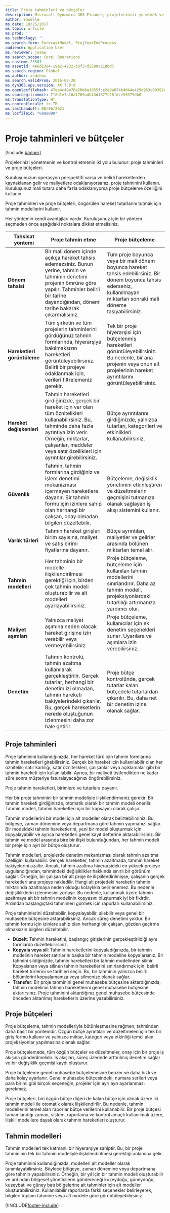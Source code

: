 ```yaml
---
title: Proje tahminleri ve bütçeler
description: Microsoft Dynamics 365 Finance, projelerinizi yönetmek ve kontrol etmek için proje tahminleri ve proje bütçeleri sağlar.
author: Yowelle
ms.date: 10/25/2017
ms.topic: article
ms.prod: ''
ms.technology: ''
ms.search.form: ForecastModel, ProjYearEndProcess
audience: Application User
ms.reviewer: josaw
ms.search.scope: Core, Operations
ms.custom: 23501
ms.assetid: 4e6d1384-19a2-4232-b3f3-d2590c218bd7
ms.search.region: Global
ms.author: andchoi
ms.search.validFrom: 2016-02-28
ms.dyn365.ops.version: AX 7.0.0
ms.openlocfilehash: 47ea4c49a76a2bb0a1855fce2e9a874b4044e429d963c08392ec0ab471f89329
ms.sourcegitcommit: 7f8d1e7a16af769adb43d1877c28fdce53975db8
ms.translationtype: HT
ms.contentlocale: tr-TR
ms.lasthandoff: 08/06/2021
ms.locfileid: "6988090"
---
```

# <a name="project-forecasts-and-budgets"></a>Proje tahminleri ve bütçeler

[!include [banner](../includes/banner.md)]

Projelerinizi yönetmenin ve kontrol etmenin iki yolu bulunur: proje tahminleri ve proje bütçeleri. 

Kuruluşunuzun operasyon perspektifi varsa ve belirli hareketlerden kaynaklanan gelir ve maliyetlere odaklanıyorsanız, proje tahminini kullanın. Kuruluşunuz mali tutara daha fazla odaklanıyorsa proje bütçeleme özelliğini kullanın. 

Proje tahminleri ve proje bütçeleri, öngörülen hareket tutarlarını tutmak için tahmin modellerini kullanır. 

Her yöntemin kendi avantajları vardır. Kuruluşunuz için bir yöntem seçmeden önce aşağıdaki noktalara dikkat etmelisiniz.

|   Tahsisat yöntemi       |           Proje tahmin etme            |        Proje bütçeleme                           |
|---------------------------|------------------------------------------|----------------------------------------------------|
| **Dönem tahsisi**     | Bir mali dönem içinde açıkça hareket tahsis edemezsiniz. Bunun yerine, tahmin ve tahminin denetimi projenin ömrüne göre yapılır. Tahminler belirli bir tarihe dayandığından, dönemi tarihe bakarak çıkarmalısınız. | Tüm proje boyunca veya bir mali dönem boyunca hareket tahsis edebilirsiniz. Bir dönem boyunca tahsis ederseniz, kullanılmayan miktarları sonraki mali döneme taşıyabilirsiniz. |
| **Hareketleri görüntüleme**  | Tüm şirketin ve tüm projelerin tahminlerini gördüğünüz tahmin formlarında, hiyerarşiye bakılmaksızın hareketleri görüntüleyebilirsiniz. Belirli bir projeye odaklanmak için, verileri filtrelemeniz gerekir.                                       | Tek bir proje hiyerarşisi için bütçelenmiş hareketleri görüntüleyebilirsiniz. Bu nedenle, bir ana projenin veya onun alt projelerinin hareket ayrıntılarını görüntüleyebilirsiniz.                 |
| **Hareket değişkenleri** | Tahmin hareketleri girdiğinizde, gerçek bir hareket için var olan tüm öznitelikleri kullanabilirsiniz. Bu, tahminde daha fazla ayrıntıya izin verir. Örneğin, miktarlar, çalışanlar, maddeler veya satır özellikleri için ayrıntılar girebilirsiniz.         | Bütçe ayrıntılarını girdiğinizde, yalnızca tutarları, kategorileri ve etkinlikleri kullanabilirsiniz.                    |
| **Güvenlik**              | Tahmin, tahmin formlarına girdiğiniz ve işlem denetimi mekanizması içermeyen hareketlere dayanır. Bir tahmin formu için izinlere sahip olan herhangi bir çalışan, onay olmadan bilgileri düzeltebilir.                                        | Bütçeleme, değişiklik yönetimini etkinleştiren ve düzeltmelerin geçmişini tutmanıza olanak sağlayan iş akışı sistemini kullanır.         |
| **Varlık türleri**           | Tahmin hareket girişleri birim sayısına, maliyet ve satış birimi fiyatlarına dayanır.  | Bütçe ayrıntıları, maliyetler ve gelirler arasında bölünen miktarları temel alır.                                          |
| **Tahmin modelleri**       | Her tahminin bir modelle ilişkilendirilmesi gerektiği için, birden çok tahmin modeli oluşturabilir ve alt modelleri ayarlayabilirsiniz.           | Proje bütçeleme, bütçeleme için kullanılan tahmin modellerini sınırlandırır. Daha az tahmin modeli, projeksiyonlardaki tutarlılığı artırmanıza yardımcı olur.                           |
| **Maliyet aşımları**         | Yalnızca maliyet aşımına neden olacak hareket girişine izin verebilir veya vermeyebilirsiniz.   | Proje bütçeleme, kullanıcılar için ek denetim seçenekleri sunar. Uyarılara ve aşımlara izin verebilirsiniz.                    |
| **Denetim**               | Tahmin kontrolü, tahmin azaltma kullanılarak gerçekleştirilir. Gerçek tutarlar, herhangi bir denetim izi olmadan, tahmin hareketi bakiyelerindeki çıkarılır. Bu, gerçek hareketlerin nerede oluştuğunun izlenmesini daha zor hale getirir.                   | Proje bütçe kontrolünde, gerçek tutarlar kalan bütçedeki tutarlardan çıkarılır. Bu, daha net bir denetim izine olanak sağlar.                                   |

## <a name="project-forecasts"></a>Proje tahminleri
Proje tahminini kullandığınızda, her hareket türü için tahmin formlarına tahmin hareketleri girebilirsiniz. Gerçek bir hareket için kullanılabilir olan her öznitelik; satır karlılığı, satır öznitelikleri, çalışanlar veya açıklamalar gibi bir tahmin hareketi için kullanılabilir. Ayrıca, bir maliyeti üstlendikten ne kadar süre sonra müşteriye faturalayacağınızı öngörebilirsiniz. 

Proje tahmin hareketleri, birimlere ve tutarlara dayanır. 

Her bir proje tahminini bir tahmin modeliyle ilişkilendirmeniz gerekir. Bir tahmin hareketi girdiğinizde, otomatik olarak bir tahmin modeli önerilir. Tahmin modeli, tahmin hareketleri için bir kapsayıcı olarak çalışır. 

Tahmin modellerini bir model için alt modeller olarak belirtebilirsiniz. Bu, bölgeye, zaman dönemine veya departmana göre tahmin yapmanızı sağlar. Bir modeldeki tahmin hareketlerini, yeni bir model oluşturmak için kopyalayabilir ve ayrıca hareketleri genel kayıt defterine aktarabilirsiniz. Bir tahmin ve model arasında bire bir ilişki bulunduğundan, her tahmin modeli bir proje için ayrı bir bütçe oluşturur. 

Tahmin modelleri, projelerde denetim mekanizması olarak tahmin azaltma özelliğini kullanabilir. Gerçek hareketler, tahmin azaltmada, tahmin hareket bakiyelerini azaltır. Ancak, tahmin azaltma hiyerarşideki en yüksek projeye uygulandığından, tahmindeki değişiklikler hakkında sınırlı bir görünüm sağlar. Örneğin, bir çalışan bir alt proje ile ilişkilendirilmişse, çalışanın gerçek hareketleri ana projeye nakledilir. Hangi alt projedeki hareketin tahmin miktarında azaltmaya neden olduğu kolaylıkla belirlenemez. Bu nedenle değişikliklerin izlenmesini zorlaşır. Bu nedenle, kullanmak üzere tahmin azaltmaya ait bir tahmin modelinin kopyasını oluşturmak iyi bir fikirdir. Ardından başlangıçtaki tahminleri görmek için raporları kullanabilirsiniz. 

Proje tahminlerini düzeltebilir, kopyalayabilir, silebilir veya genel bir muhasebe bütçesine aktarabilirsiniz. Ancak süreç denetimi yoktur. Bir tahmin formu için izinlere sahip olan herhangi bir çalışan, gözden geçirme olmaksızın bilgileri düzeltebilir.

-   **Düzelt**: Tahmin hareketini, başlangıç girişlerinin gerçekleştirildiği aynı formlarda düzeltebilirsiniz.
-   **Kopyala veya sil**: Tahmin hareketlerini kopyaladığınızda, bir tahmin modelinin hareket satırlarını başka bir tahmin modeline kopyalarsınız. Bir tahmini sildiğinizde, tahmin hareketleri bir tahmin modelinden silinir. Kopyalanan veya silinen tahmin hareketlerini sınırlandırmak için, belirli hareket türlerini ve tarihleri seçin. Bu, bir tahminin yalnızca belirli bölümlerini kopyalamanıza veya silmenize olanak sağlar.
-   **Transfer**: Bir proje tahminini genel muhasebe bütçesine aktardığınızda, tahmin modelinin tahmin hareketlerini genel muhasebe bütçesine aktarırsınız. Proje tahminini aktardığınız genel muhasebe bütçesinde önceden aktarılmış hareketlerin üzerine yazabilirsiniz.

## <a name="project-budgets"></a>Proje bütçeleri
Proje bütçeleme, tahmin modelleriyle bütünleşmesine rağmen, tahminden daha basit bir yöntemdir. Özgün bütçe ayrıntıları ve düzeltmeleri için tek bir giriş formu kullanır ve yalnızca miktar, kategori veya etkinliği temel alan projeksiyonlar yapılmasına olanak sağlar. 

Proje bütçelemede, tüm özgün bütçeler ve düzeltmeler, onay için bir proje iş akışına gönderilmelidir. İş akışları, süreç üzerinde arttırılmış denetim sağlar ve bir değişiklik geçmişi kaydı oluşturur. 

Proje bütçeleme genel muhasebe bütçelemesine benzer ve daha hızlı ve daha kolay ayarlanır. Genel muhasebe bütçesindeki, numara serileri veya para birimi gibi birçok seçeneğin, projeler için ayrı ayrı ayarlanması gerekmez.

Proje bütçeleri, biri özgün bütçe diğeri de kalan bütçe için olmak üzere iki tahmin modeli ile otomatik olarak ilişkilendirilir. Bu nedenle, tahmin modellerini temel alan raporlar bütçe verilerini kullanabilir. Bir proje bütçesi tamamlandığı zaman, sistem, raporlama ve kontrol amaçlı kullanılmak üzere, ilişkili modellere dayalı olarak tahmin hareketleri oluşturur.

## <a name="forecast-models"></a>Tahmin modelleri
Tahmin modelleri tek katmanlı bir hiyerarşiye sahiptir. Bu, bir proje tahmininin tek bir tahmin modeliyle ilişkilendirilmesi gerektiği anlamına gelir.

Proje tahminini kullandığınızda, modelleri alt modeller olarak tanımlayabilirsiniz. Böylece bölgeye, zaman dönemine veya departmana göre tahmin yapabilirsiniz. Örneğin, bir yıl için bir tahmin modeli oluşturabilir ve ardından bölgesel yöneticilerin göndereceği kuzeydoğu, güneydoğu, kuzeybatı ve güney batı bölgelerine ait tahminler için alt modeller oluşturabilirsiniz. Kullanılabilir raporlarda farklı seçenekler belirleyerek, bilgileri toplam tahmine veya alt modele göre görüntüleyebilirsiniz.





[!INCLUDE[footer-include](../includes/footer-banner.md)]